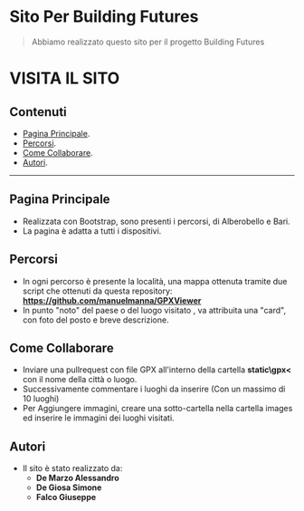 # Sito Per Building Futures
> Abbiamo realizzato questo sito per il progetto Building Futures

# VISITA IL SITO



## Contenuti
- [Pagina Principale](#Pagina-Principale).
- [Percorsi](#Percorsi).
- [Come Collaborare](#Come-Collaborare).
- [Autori](#Autori).

---

## Pagina Principale

- Realizzata con Bootstrap, sono presenti i percorsi, di Alberobello e Bari.
- La pagina è adatta a tutti i dispositivi.

## Percorsi
- In ogni percorso è presente la località, una mappa ottenuta tramite due script che ottenuti da questa repository: **<a>https://github.com/manuelmanna/GPXViewer</a>**
- In punto "noto" del paese o del luogo visitato , va attribuita una "card", con foto del posto e breve descrizione.

## Come Collaborare
- Inviare una pullrequest con file GPX all'interno della cartella **static\gpx<** con il nome della città o luogo.
- Successivamente commentare i luoghi da inserire (Con un massimo di 10 luoghi)
- Per Aggiungere immagini, creare una sotto-cartella nella cartella images ed inserire le immagini dei luoghi visitati.

## Autori
- Il sito è stato realizzato da:
    - **De Marzo Alessandro**
    - **De Giosa Simone**
    - **Falco Giuseppe**
